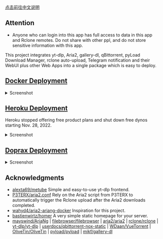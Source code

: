 [点击前往中文说明](README_chs.md)

## Attention
 - Anyone who can login into this app has full access to data in this app and Rclone remotes. Do not share with other ppl, and do not store sensitive information with this app.

This project integrates yt-dlp, Aria2, gallery-dl, qBittorrent, pyLoad Download Manager, rclone auto-upload, Telegram notification and their WebUI plus other Web Apps into a single package which is easy to deploy.

## [Docker Deployment](docs/README_docker.md)

<details>
<summary>Screenshot</summary>

![avatar](screenshots/docker.jpeg)

</details>

<!---## [Colab Deployment](docs/README_colab.md)

<details>
<summary>Screenshot</summary>

![avatar](screenshots/colab.jpeg)

</details>
-->
## [Heroku Deployment](docs/README_heroku.md)

Heroku stopped offering free product plans and shut down free dynos starting Nov. 28, 2022.

<details>
<summary>Screenshot</summary>

![avatar](screenshots/heroku.jpeg)

</details>

## [Doprax Deployment](docs/README_doprax.md)

<details>
<summary>Screenshot</summary>

![avatar](screenshots/doprax.jpeg)

</details>

## Acknowledgments

- [alexta69/metube](https://github.com/alexta69/metube) Simple and easy-to-use yt-dlp frontend.
- [P3TERX/aria2.conf](https://github.com/P3TERX/aria2.conf)  Rely on the Aria2 script from P3TERX to automatically trigger the Rclone upload after the Aria2 downloads completed.
- [wahyd4/aria2-ariang-docker](https://github.com/wahyd4/aria2-ariang-docker)  Inspiration for this project.
- [bastienwirtz/homer](https://github.com/bastienwirtz/homer)  A very simple static homepage for your server.
- [mayswind/AriaNg](https://github.com/mayswind/AriaNg) | [filebrowser/filebrowser](https://github.com/filebrowser/filebrowser) | [aria2/aria2](https://github.com/aria2/aria2) | [rclone/rclone](https://github.com/rclone/rclone) | [yt-dlp/yt-dlp](https://github.com/yt-dlp/yt-dlp) | [userdocs/qbittorrent-nox-static](https://github.com/userdocs/qbittorrent-nox-static) | [WDaan/VueTorrent](https://github.com/WDaan/VueTorrent) | [OliveTin/OliveTin](https://github.com/OliveTin/OliveTin) | [pyload/pyload](https://github.com/pyload/pyload) | [mikf/gallery-dl](https://github.com/mikf/gallery-dl)